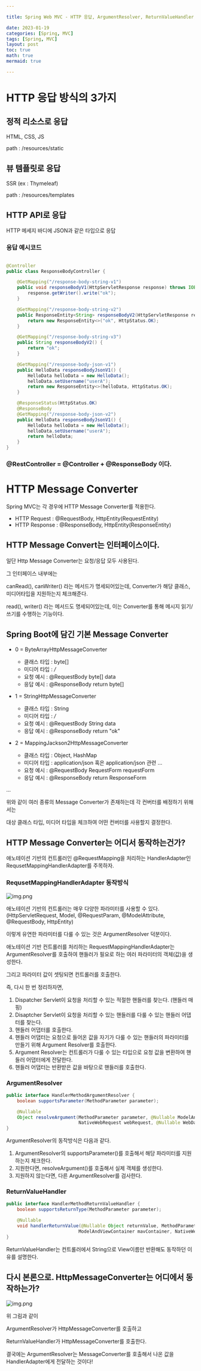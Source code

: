 ```yaml
---

title: Spring Web MVC - HTTP 응답, ArgumentResolver, ReturnValueHandler, Http Message Converter

date: 2023-01-19
categories: [Spring, MVC]
tags: [Spring, MVC]
layout: post
toc: true
math: true
mermaid: true

---
```


# HTTP 응답 방식의 3가지

## 정적 리소스로 응답

HTML, CSS, JS

path : /resources/static

## 뷰 템플릿로 응답

SSR (ex : Thymeleaf)

path : /resources/templates

## HTTP API로 응답

HTTP 메세지 바디에 JSON과 같은 타입으로 응답

### 응답 예시코드

```java

@Controller
public class ResponseBodyController {

    @GetMapping("/response-body-string-v1")
    public void responseBodyV1(HttpServletResponse response) throws IOException {
        response.getWriter().write("ok");
    }

    @GetMapping("/response-body-string-v2")
    public ResponseEntity<String> responseBodyV2(HttpServletResponse response) {
        return new ResponseEntity<>("ok", HttpStatus.OK);
    }

    @GetMapping("/response-body-string-v3")
    public String responseBodyV2() {
        return "ok";
    }

    @GetMapping("/response-body-json-v1")
    public HelloData responseBodyJsonV1() {
        HelloData helloData = new HelloData();
        helloData.setUsername("userA");
        return new ResponseEntity<>(helloData, HttpStatus.OK);
    }

    @ResponseStatus(HttpStatus.OK)
    @ResponseBody
    @GetMapping("/response-body-json-v2")
    public HelloData responseBodyJsonV1() {
        HelloData helloData = new HelloData();
        helloData.setUsername("userA");
        return helloData;
    }
}
```

### @RestController = @Controller + @ResponseBody 이다.

# HTTP Message Converter

Spring MVC는 각 경우에 HTTP Message Converter를 적용한다.

- HTTP Request : @RequestBody, HttpEntity(RequestEntity)
- HTTP Response : @ResponseBody, HttpEntity(ResponseEntity)


## HTTP Message Convert는 인터페이스이다.

일단 Http Message Converter는 요청/응답 모두 사용된다.

그 인터페이스 내부에는

canRead(), canWriter() 라는 메서드가 명세되어있는데, Converter가 해당 클래스, 미디어타입을 지원하는지 체크해준다.

read(), writer() 라는 메서드도 명세되어있는데, 이는 Converter를 통해 메시지 읽기/쓰기를 수행하는 기능이다.

## Spring Boot에 담긴 기본 Message Converter

- 0 = ByteArrayHttpMessageConverter
  - 클래스 타입 : byte[]
  - 미디어 타입 : */*
  - 요청 예시 : @RequestBody byte[] data
  - 응답 예시 : @ResponseBody return byte[]

- 1 = StringHttpMessageConverter
  - 클래스 타입 : String
  - 미디어 타입 : */*
  - 요청 예시 : @RequestBody String data
  - 응답 예시 : @ResponseBody return "ok"

- 2 = MappingJackson2HttpMessageConverter
  - 클래스 타입 : Object, HashMap
  - 미디어 타입 : application/json 혹은 application/json 관련 ...
  - 요청 예시 : @RequestBody RequestForm requestForm
  - 응답 예시 : @ResponseBody return ResponseForm

...

위와 같이 여러 종류의 Message Converter가 존재하는데 각 컨버터를 배정하기 위해서는

대상 클래스 타입, 미디어 타입을 체크하여 어떤 컨버터를 사용할지 결정한다.

## HTTP Message Converter는 어디서 동작하는건가?

애노테이션 기반의 컨트롤러인 @RequestMapping을 처리하는 HandlerAdapter인 RequsetMappingHandlerAdapter를 주목하자.

### RequsetMappingHandlerAdapter 동작방식

![img.png](https://github.com/K-Diger/K-Diger.github.io/blob/main/images/SpringMVC%20%EA%B5%AC%EC%A1%B0%EC%9D%98%20%ED%95%B8%EB%93%A4%EB%9F%AC%20%EC%96%B4%EB%8C%91%ED%84%B0%20%EC%83%81%EC%84%B8.png?raw=true)

애노테이션 기반의 컨트롤러는 매우 다양한 파라미터를 사용할 수 있다. (HttpServletRequest, Model, @RequestParam, @ModelAttribute, @RequestBody, HttpEntity)

이렇게 유연한 파라미터를 다룰 수 있는 것은 ArgumentResolver 덕분이다.

애노테이션 기반 컨트롤러를 처리하는 RequestMappingHandlerAdapter는 ArgumentResolver를 호출하여 핸들러가 필요로 하는 여러 파라미터의 객체(값)을 생성한다.

그리고 파라미터 값이 셋팅되면 컨트롤러를 호출한다.

즉, 다시 한 번 정리하자면,

1. Dispatcher Servlet이 요청을 처리할 수 있는 적절한 핸들러를 찾는다. (핸들러 매핑)
2. Disaptcher Servlet이 요청을 처리할 수 있는 핸들러를 다룰 수 있는 핸들러 어댑터를 찾는다.
3. 핸들러 어댑터를 호출한다.
4. 핸들러 어댑터는 요청으로 들어온 값을 자기가 다룰 수 있는 핸들러의 파라미터를 만들기 위해 Argument Resolver를 호출한다.
5. Argument Resolver는 컨트롤러가 다룰 수 있는 타입으로 요청 값을 변환하여 핸들러 어댑터에게 전달한다.
6. 핸들러 어댑터는 반환받은 값을 바탕으로 핸들러를 호출한다.

### ArgumentResolver

```java
public interface HandlerMethodArgumentResolver {
    boolean supportsParameter(MethodParameter parameter);

    @Nullable
    Object resolveArgument(MethodParameter parameter, @Nullable ModelAndViewContainer mavContainer,
                           NativeWebRequest webRequest, @Nullable WebDataBinderFactory binderFactory) throws Exception;
}
```

ArgumentResolver의 동작방식은 다음과 같다.

1. ArgumentResolver의 supportsParameter()를 호출해서 해당 파라미터를 지원하는지 체크한다.
2. 지원한다면, resolveArgument()를 호출해서 실제 객체를 생성한다.
3. 지원하지 않는다면, 다른 ArgumentResolver를 검사한다.

### ReturnValueHandler

```java
public interface HandlerMethodReturnValueHandler {
    boolean supportsReturnType(MethodParameter parameter);

    @Nullable
    void handlerReturnValue(@Nullable Object returnValue, MethodParameter returnType,
                           ModelAndViewContainer mavContainer, NativeWebRequest webRequest) throws Exception;
}
```

ReturnValueHandler는 컨트롤러에서 String으로 View이름만 반환해도 동작하던 이유를 설명한다.

## 다시 본론으로. HttpMessageConverter는 어디에서 동작하는가?

![img.png](https://github.com/K-Diger/K-Diger.github.io/blob/main/images/SpringMVC%20HttpMessageConverter%EC%9D%98%20%EC%9C%84%EC%B9%98.png?raw=true)

위 그림과 같이

ArgumentResolver가 HttpMessageConverter를 호출하고

ReturnValueHandler가 HttpMessageConverter를 호출한다.

결국에는 ArgumentResolver는 MessageConverter를 호출해서 나온 값을 HandlerAdapter에게 전달하는 것이다!

